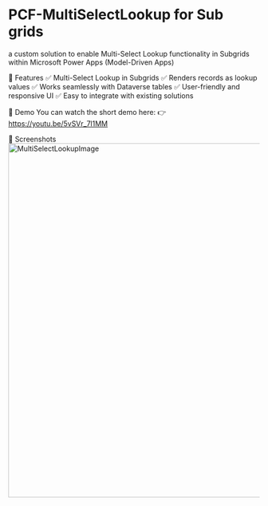 # PCF-MultiSelectLookup for Sub grids
a custom solution to enable Multi-Select Lookup functionality in Subgrids within Microsoft Power Apps (Model-Driven Apps)

🚀 Features
✅ Multi-Select Lookup in Subgrids
✅ Renders records as lookup values
✅ Works seamlessly with Dataverse tables
✅ User-friendly and responsive UI
✅ Easy to integrate with existing solutions

🎥 Demo
You can watch the short demo here:
👉 https://youtu.be/5vSVr_7l1MM

📸 Screenshots
<img width="1318" height="710" alt="MultiSelectLookupImage" src="https://github.com/user-attachments/assets/5bffc8d8-baec-47c7-9c5d-f25a22c69b06" />
